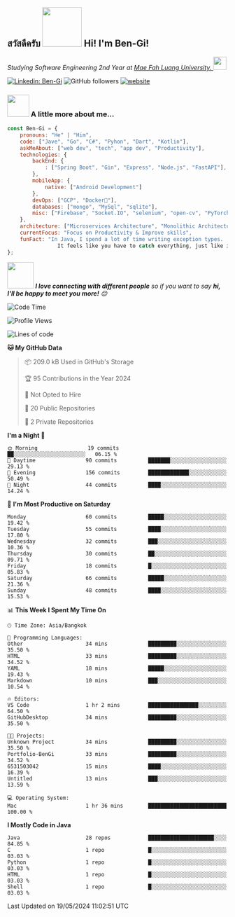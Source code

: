 <h2><p><a href="https://giphy.com/gifs/bread-L3nWlmgyqCeU8"></a></p>สวัสดีครับ <img src="https://media.giphy.com/media/L3nWlmgyqCeU8/giphy.gif" width="90" frameBorder="0" class="giphy-embed" allowFullScreen></img> Hi! I'm Ben-Gi!</h2>
<p><em>Studying Software Engineering 2nd Year at <a href="https://en.mfu.ac.th/home.html"> Mae Fah Luang University.
</a><img src="https://media.giphy.com/media/WUlplcMpOCEmTGBtBW/giphy.gif" width="30"> </em></p>


[![Linkedin: Ben-Gi](https://img.shields.io/badge/-BenGi-blue?style=flat-square&logo=Linkedin&logoColor=white&link=https://www.linkedin.com/in/nimit-tanbooutor-798139246/)](https://www.linkedin.com/in/nimit-tanbooutor-798139246/)
![GitHub followers](https://img.shields.io/github/followers/6531503042?label=Follow&style=social)
[![website](https://img.shields.io/badge/Website-46a2f1.svg?&style=flat-square&logo=Google-Chrome&logoColor=white&link=https://6531503042.github.io/Portfolio-BenGi/)](https://6531503042.github.io/Portfolio-BenGi/)

### <img src="https://media.giphy.com/media/VgCDAzcKvsR6OM0uWg/giphy.gif" width="50"> A little more about me...  

```javascript
const Ben-Gi = {
    pronouns: "He" | "Him",
    code: ["Jave", "Go", "C#", "Pyhon", "Dart", "Kotlin"],
    askMeAbout: ["web dev", "tech", "app dev", "Productivity"],
    technologies: {
        backEnd: {
            : ["Spring Boot", "Gin", "Express", "Node.js", "FastAPI"],
        },
        mobileApp: {
            native: ["Android Development"]
        },
        devOps: ["GCP", "Docker🐳"],
        databases: ["mongo", "MySql", "sqlite"],
        misc: ["Firebase", "Socket.IO", "selenium", "open-cv", "PyTorch"]
    },
    architecture: ["Microservices Architecture", "Monolithic Architecture", "Single page applications"],
    currentFocus: "Focus on Productivity & Improve skills",
    funFact: "In Java, I spend a lot of time writing exception types. 
                It feels like you have to catch everything, just like in baseball."
};
```

<img src="https://media.giphy.com/media/LnQjpWaON8nhr21vNW/giphy.gif" width="60"> <em><b>I love connecting with different people</b> so if you want to say <b>hi, I'll be happy to meet you more!</b> 😊</em>

<!--START_SECTION:waka-->
![Code Time](http://img.shields.io/badge/Code%20Time-1%20hr%2056%20mins-blue)

![Profile Views](http://img.shields.io/badge/Profile%20Views-168-blue)

![Lines of code](https://img.shields.io/badge/From%20Hello%20World%20I%27ve%20Written-1.1%20million%20lines%20of%20code-blue)

**🐱 My GitHub Data** 

> 📦 209.0 kB Used in GitHub's Storage 
 > 
> 🏆 95 Contributions in the Year 2024
 > 
> 🚫 Not Opted to Hire
 > 
> 📜 20 Public Repositories 
 > 
> 🔑 2 Private Repositories 
 > 
**I'm a Night 🦉** 

```text
🌞 Morning                19 commits          ██░░░░░░░░░░░░░░░░░░░░░░░   06.15 % 
🌆 Daytime                90 commits          ███████░░░░░░░░░░░░░░░░░░   29.13 % 
🌃 Evening                156 commits         █████████████░░░░░░░░░░░░   50.49 % 
🌙 Night                  44 commits          ████░░░░░░░░░░░░░░░░░░░░░   14.24 % 
```
📅 **I'm Most Productive on Saturday** 

```text
Monday                   60 commits          █████░░░░░░░░░░░░░░░░░░░░   19.42 % 
Tuesday                  55 commits          ████░░░░░░░░░░░░░░░░░░░░░   17.80 % 
Wednesday                32 commits          ███░░░░░░░░░░░░░░░░░░░░░░   10.36 % 
Thursday                 30 commits          ██░░░░░░░░░░░░░░░░░░░░░░░   09.71 % 
Friday                   18 commits          █░░░░░░░░░░░░░░░░░░░░░░░░   05.83 % 
Saturday                 66 commits          █████░░░░░░░░░░░░░░░░░░░░   21.36 % 
Sunday                   48 commits          ████░░░░░░░░░░░░░░░░░░░░░   15.53 % 
```


📊 **This Week I Spent My Time On** 

```text
🕑︎ Time Zone: Asia/Bangkok

💬 Programming Languages: 
Other                    34 mins             █████████░░░░░░░░░░░░░░░░   35.50 % 
HTML                     33 mins             █████████░░░░░░░░░░░░░░░░   34.52 % 
YAML                     18 mins             █████░░░░░░░░░░░░░░░░░░░░   19.43 % 
Markdown                 10 mins             ███░░░░░░░░░░░░░░░░░░░░░░   10.54 % 

🔥 Editors: 
VS Code                  1 hr 2 mins         ████████████████░░░░░░░░░   64.50 % 
GitHubDesktop            34 mins             █████████░░░░░░░░░░░░░░░░   35.50 % 

🐱‍💻 Projects: 
Unknown Project          34 mins             █████████░░░░░░░░░░░░░░░░   35.50 % 
Portfolio-BenGi          33 mins             █████████░░░░░░░░░░░░░░░░   34.52 % 
6531503042               15 mins             ████░░░░░░░░░░░░░░░░░░░░░   16.39 % 
Untitled                 13 mins             ███░░░░░░░░░░░░░░░░░░░░░░   13.59 % 

💻 Operating System: 
Mac                      1 hr 36 mins        █████████████████████████   100.00 % 
```

**I Mostly Code in Java** 

```text
Java                     28 repos            █████████████████████░░░░   84.85 % 
C                        1 repo              █░░░░░░░░░░░░░░░░░░░░░░░░   03.03 % 
Python                   1 repo              █░░░░░░░░░░░░░░░░░░░░░░░░   03.03 % 
HTML                     1 repo              █░░░░░░░░░░░░░░░░░░░░░░░░   03.03 % 
Shell                    1 repo              █░░░░░░░░░░░░░░░░░░░░░░░░   03.03 % 
```




 Last Updated on 19/05/2024 11:02:51 UTC
<!--END_SECTION:waka-->
